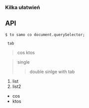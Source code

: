### Kilka ułatwień

## API
	$ to samo co document.querySelector;

     tab
> cos
> ktos

> single
> > double
> sinlge
>	with tab
1. list
1. list2
* cos
* ktos